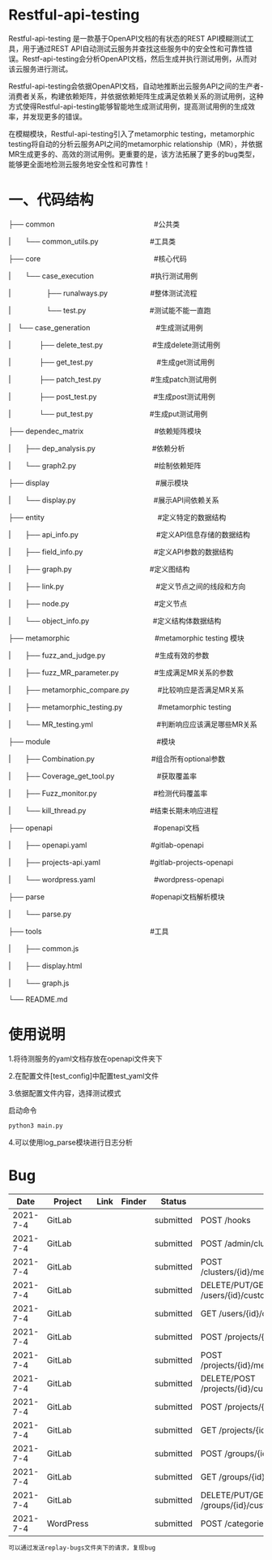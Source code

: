  

#  

#  

# Restful-api-testing



Restful-api-testing 是一款基于OpenAPI文档的有状态的REST API模糊测试工具，用于通过REST API自动测试云服务并查找这些服务中的安全性和可靠性错误。Restf-api-testing会分析OpenAPI文档，然后生成并执行测试用例，从而对该云服务进行测试。

Restful-api-testing会依据OpenAPI文档，自动地推断出云服务API之间的生产者-消费者关系，构建依赖矩阵，并依据依赖矩阵生成满足依赖关系的测试用例，这种方式使得Restful-api-testing能够智能地生成测试用例，提高测试用例的生成效率，并发现更多的错误。

在模糊模块，Restful-api-testing引入了metamorphic testing，metamorphic testing将自动的分析云服务API之间的metamorphic relationship（MR），并依据MR生成更多的、高效的测试用例。更重要的是，该方法拓展了更多的bug类型，能够更全面地检测云服务地安全性和可靠性！

 

# 一、代码结构


├── common　　　　　　　　　　　　　　#公共类

|　　└── common_utils.py 　　　　　　　#工具类

├── core　　　　　　　　　　　　　　　　#核心代码

|　　└── case_execution　　　　　　　　#执行测试用例

|　　　　　├── runalways.py　　　　　　#整体测试流程

|　　　　　└── test.py　　　　　　　　　#测试能不能一直跑

|　└── case_generation　　　　　　　　　 #生成测试用例

|　　　　├── delete_test.py　　　　　　　#生成delete测试用例

|　　　　├── get_test.py　　　　　　　　　#生成get测试用例

|　　　　├── patch_test.py　　　　　　　#生成patch测试用例

|　　　　├── post_test.py　　　　　　　　#生成post测试用例

|　　　　└── put_test.py　　　　　　　　#生成put测试用例

├── dependec_matrix　　　　　　　　　　#依赖矩阵模块

|　　├── dep_analysis.py　　　　　　　　#依赖分析

|　　└── graph2.py　　　　　　　　　　　#绘制依赖矩阵

├── display　　　　　　　　　　　　　　　#展示模块

|　　└── display.py　　　　　　　　　　　#展示API间依赖关系

├── entity　　　　　　　　　　　　　　　　#定义特定的数据结构

|　　├── api_info.py　　　　　　　　　　　#定义API信息存储的数据结构

|　　├── field_info.py　　　　　　　　　　#定义API参数的数据结构

|　　├── graph.py　　　　　　　　　　　#定义图结构

|　　├── link.py　　　　　　　　　　　　　#定义节点之间的线段和方向

|　　├── node.py　　　　　　　　　　　　#定义节点

|　　└── object_info.py　　　　　　　　　#定义结构体数据结构

├── metamorphic　　　　　　　　　　　　#metamorphic testing 模块

|　　├── fuzz_and_judge.py　　　　　　　#生成有效的参数

|　　├── fuzz_MR_parameter.py　　　　　#生成满足MR关系的参数

|　　├── metamorphic_compare.py　　　　#比较响应是否满足MR关系

|　　├── metamorphic_testing.py　　　　　#metamorphic testing 

|　　└── MR_testing.yml　　　　　　　　　#判断响应应该满足哪些MR关系

├── module　　　　　　　　　　　　　　　#模块

|　　├── Combination.py　　　　　　　　#组合所有optional参数

|　　├── Coverage_get_tool.py　　　　　　#获取覆盖率

|　　├── Fuzz_monitor.py　　　　　　　　#检测代码覆盖率

|　　└── kill_thread.py　　　　　　　　　#结束长期未响应进程

├── openapi　　　　　　　　　　　　　　 #openapi文档

|　　├── openapi.yaml　　　　　　　　　#gitlab-openapi

|　　├── projects-api.yaml　　　　　　　#gitlab-projects-openapi

|　　└── wordpress.yaml　　　　　　　　 #wordpress-openapi

├── parse　　　　　　　　　　　　　　　#openapi文档解析模块

|　　└── parse.py

├── tools 　　　　　　　　　　　　　　　#工具

|　　├── common.js

|　　├── display.html

|　　└── graph.js

└── README.md



# 使用说明



1.将待测服务的yaml文档存放在openapi文件夹下

2.在配置文件[test_config]中配置test_yaml文件

3.依据配置文件内容，选择测试模式

启动命令
```bash
python3 main.py
```
4.可以使用log_parse模块进行日志分析
 
# Bug
| Date | Project | Link | Finder | Status | Description |
|---------|---------|---------|---------|---------|---------|
| 2021-7-4 | GitLab |  |  | submitted | POST  /hooks |
| 2021-7-4 | GitLab |  |  | submitted | POST  /admin/clusters/add |
| 2021-7-4 | GitLab |  |  | submitted | POST  /clusters/{id}/metrics_dashboard/annotations/ |
| 2021-7-4 | GitLab |  |  | submitted | DELETE/PUT/GET  /users/{id}/custom_attributes/{key} |
| 2021-7-4 | GitLab |  |  | submitted | GET  /users/{id}/custom_attributes |
| 2021-7-4 | GitLab |  |  | submitted | POST  /projects/{id}/clusters/user |
| 2021-7-4 | GitLab |  |  | submitted | POST  /projects/{id}/metrics/user_starred_dashboards |
| 2021-7-4 | GitLab |  |  | submitted | DELETE/POST  /projects/{id}/custom_attributes/{key} |
| 2021-7-4 | GitLab |  |  | submitted | POST  /projects/{id}/export | 
| 2021-7-4 | GitLab |  |  | submitted | GET  /projects/{id}/custom_attributes |
| 2021-7-4 | GitLab |  |  | submitted | POST  /groups/{id}/clusters/user |
| 2021-7-4 | GitLab |  |  | submitted | GET /groups/{id}/custom_attributes |
| 2021-7-4 | GitLab |  |  | submitted | DELETE/PUT/GET  /groups/{id}/custom_attributes/{key} |
| 2021-7-4 | WordPress |  |  | submitted | POST  /categories |

```bash
可以通过发送replay-bugs文件夹下的请求，复现bug
```
